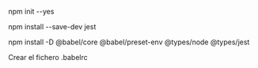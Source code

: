 npm init --yes

npm install --save-dev jest

npm install -D @babel/core @babel/preset-env @types/node @types/jest

Crear el fichero .babelrc
